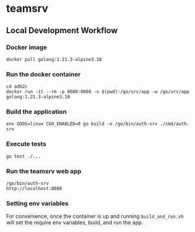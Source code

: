 # teamsrv

## Local Development Workflow

### Docker image

    docker pull golang:1.21.3-alpine3.18

### Run the docker container

    cd adb2c
    docker run -it --rm -p 8080:8080 -v $(pwd):/go/src/app -w /go/src/app golang:1.21.3-alpine3.18

### Build the application

    env GOOS=linux CGO_ENABLED=0 go build -o /go/bin/auth-srv ./cmd/auth-srv

### Execute tests

    go test ./...

### Run the teamsrv web app

    /go/bin/auth-srv
    http://localhost:8080

### Setting env variables
For convenience, once the container is up and running `build_and_run.sh` will 
set the require env variables, build, and run the app.

